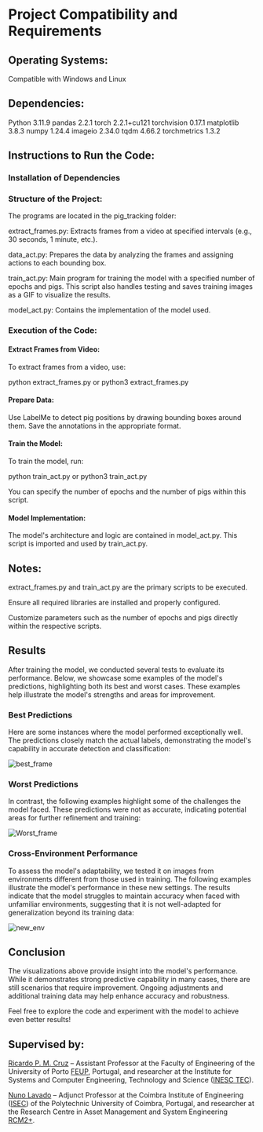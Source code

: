 # Project Compatibility and Requirements

## Operating Systems:

Compatible with Windows and Linux

## Dependencies:

Python 3.11.9
pandas 2.2.1
torch 2.2.1+cu121
torchvision 0.17.1
matplotlib 3.8.3
numpy 1.24.4
imageio 2.34.0
tqdm 4.66.2
torchmetrics 1.3.2

## Instructions to Run the Code:

### Installation of Dependencies

### Structure of the Project:
The programs are located in the pig_tracking folder:

extract_frames.py: Extracts frames from a video at specified intervals (e.g., 30 seconds, 1 minute, etc.).

data_act.py: Prepares the data by analyzing the frames and assigning actions to each bounding box.

train_act.py: Main program for training the model with a specified number of epochs and pigs. This script also handles testing and saves training images as a GIF to visualize the results.

model_act.py: Contains the implementation of the model used.

### Execution of the Code:

#### Extract Frames from Video:
To extract frames from a video, use:

python extract_frames.py or python3 extract_frames.py

#### Prepare Data:
Use LabelMe to detect pig positions by drawing bounding boxes around them. Save the annotations in the appropriate format.

#### Train the Model:
To train the model, run:

python train_act.py or python3 train_act.py

You can specify the number of epochs and the number of pigs within this script.

#### Model Implementation:
The model's architecture and logic are contained in model_act.py. This script is imported and used by train_act.py.

## Notes:
extract_frames.py and train_act.py are the primary scripts to be executed.

Ensure all required libraries are installed and properly configured.

Customize parameters such as the number of epochs and pigs directly within the respective scripts.


## Results
After training the model, we conducted several tests to evaluate its performance. Below, we showcase some examples of the model's predictions, highlighting both its best and worst cases. These examples help illustrate the model's strengths and areas for improvement.

### Best Predictions
Here are some instances where the model performed exceptionally well. The predictions closely match the actual labels, demonstrating the model's capability in accurate detection and classification:

![best_frame](https://github.com/diogomendes/Behaviour-recognition/assets/164574855/ba93595a-21ae-4073-873b-7c840b3b3c09)


### Worst Predictions
In contrast, the following examples highlight some of the challenges the model faced. These predictions were not as accurate, indicating potential areas for further refinement and training:

![Worst_frame](https://github.com/diogomendes/Behaviour-recognition/assets/164574855/c7f51a80-10c5-486f-85a1-483a1b823216)


### Cross-Environment Performance
To assess the model's adaptability, we tested it on images from environments different from those used in training. The following examples illustrate the model's performance in these new settings. The results indicate that the model struggles to maintain accuracy when faced with unfamiliar environments, suggesting that it is not well-adapted for generalization beyond its training data:

![new_env](https://github.com/diogomendes/Behaviour-recognition/assets/164574855/45b0d402-f224-4893-9a3c-81896a00232d)


## Conclusion
The visualizations above provide insight into the model's performance. While it demonstrates strong predictive capability in many cases, there are still scenarios that require improvement. Ongoing adjustments and additional training data may help enhance accuracy and robustness.

Feel free to explore the code and experiment with the model to achieve even better results!

## Supervised by:

[Ricardo P. M. Cruz](https://orcid.org/0000-0002-5189-6228) – Assistant Professor at the Faculty of Engineering of the University of Porto [FEUP](https://www.up.pt/feup/en/), Portugal, and researcher at the Institute for Systems and Computer Engineering, Technology and Science ([INESC TEC](https://www.inesctec.pt/en#intro)).

[Nuno Lavado](https://orcid.org/0000-0001-8237-3086) – Adjunct Professor at the Coimbra Institute of Engineering ([ISEC](https://www.isec.pt/PT/Default.aspx)) of the Polytechnic University of Coimbra, Portugal, and researcher at the Research Centre in Asset Management and System Engineering [RCM2+](https://www.rcm2.pt/).
